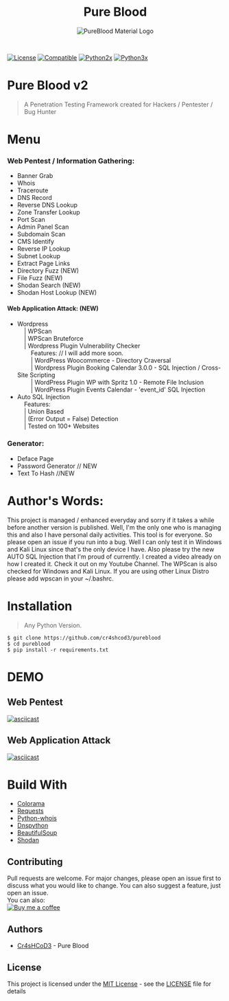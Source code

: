 <h1 align="center">Pure Blood</h1>

<p align="center">
  <img src="https://raw.githubusercontent.com/cr4shcod3/pureblood/master/imgs/PureBlood%20LOGO.png" alt="PureBlood Material Logo"/>
</p>

<br>

 [![License](https://img.shields.io/badge/Licenese-MIT-blue.svg?longCache=true&style=flat)](https://github.com/cr4shcod3/pureblood/blob/master/LICENSE) [![Compatible](https://img.shields.io/badge/Compatible%20On-Any-yellowgreen.svg?longCache=true&style=flat)](https://en.wikipedia.org/wiki/Operating_system) [![Python2x](https://img.shields.io/badge/Python-2x-brightgreen.svg?longCache=true&style=flat)](https://www.python.org/downloads) [![Python3x](https://img.shields.io/badge/Python-3x-brightgreen.svg?longCache=true&style=flat)](https://www.python.org/downloads)

# Pure Blood v2

> A Penetration Testing Framework created for Hackers / Pentester / Bug Hunter

# Menu

### Web Pentest / Information Gathering:
- Banner Grab <br>
- Whois <br>
- Traceroute <br>
- DNS Record <br>
- Reverse DNS Lookup <br>
- Zone Transfer Lookup <br>
- Port Scan <br>
- Admin Panel Scan <br>
- Subdomain Scan <br>
- CMS Identify <br>
- Reverse IP Lookup <br>
- Subnet Lookup <br>
- Extract Page Links <br>
- Directory Fuzz (NEW) <br>
- File Fuzz (NEW) <br>
- Shodan Search (NEW) <br>
- Shodan Host Lookup (NEW)
#### Web Application Attack: (NEW)
- Wordpress <br>
 &nbsp;&nbsp;&nbsp;&nbsp;| WPScan <br>
 &nbsp;&nbsp;&nbsp;&nbsp;| WPScan Bruteforce <br>
 &nbsp;&nbsp;&nbsp;&nbsp;| Wordpress Plugin Vulnerability Checker <br>
 &nbsp;&nbsp;&nbsp;&nbsp;&nbsp;&nbsp;&nbsp;&nbsp;Features: // I will add more soon. <br>
 &nbsp;&nbsp;&nbsp;&nbsp;&nbsp;&nbsp;&nbsp;&nbsp;| WordPress Woocommerce - Directory Craversal <br>
 &nbsp;&nbsp;&nbsp;&nbsp;&nbsp;&nbsp;&nbsp;&nbsp;| Wordpress Plugin Booking Calendar 3.0.0 - SQL Injection / Cross-Site Scripting <br>
 &nbsp;&nbsp;&nbsp;&nbsp;&nbsp;&nbsp;&nbsp;&nbsp;| WordPress Plugin WP with Spritz 1.0 - Remote File Inclusion <br>
 &nbsp;&nbsp;&nbsp;&nbsp;&nbsp;&nbsp;&nbsp;&nbsp;| WordPress Plugin Events Calendar - 'event_id' SQL Injection <br>
- Auto SQL Injection <br>
&nbsp;&nbsp;&nbsp;&nbsp;Features: <br>
&nbsp;&nbsp;&nbsp;&nbsp;| Union Based <br>
&nbsp;&nbsp;&nbsp;&nbsp;| (Error Output = False) Detection <br>
&nbsp;&nbsp;&nbsp;&nbsp;| Tested on 100+ Websites
### Generator:
- Deface Page <br>
- Password Generator // NEW <br>
- Text To Hash //NEW <br>

# Author's Words:
This project is managed / enhanced everyday and sorry if it takes a while before another version is published. Well, I'm the only one who is managing this and also I have personal daily activities. This tool is for everyone. So please open an issue if you run into a bug. Well I can only test it in Windows and Kali Linux since that's the only device I have. Also please try the new AUTO SQL Injection that I'm proud of currently. I created a video already on how I created it. Check it out on my Youtube Channel. The WPScan is also checked for Windows and Kali Linux. If you are using other Linux Distro please add wpscan in your ~/.bashrc.

# Installation

> Any Python Version.

```
$ git clone https://github.com/cr4shcod3/pureblood
$ cd pureblood
$ pip install -r requirements.txt
```

# DEMO

## Web Pentest
[![asciicast](https://asciinema.org/a/193579.png)](https://asciinema.org/a/193579)

## Web Application Attack
[![asciicast](https://asciinema.org/a/193578.png)](https://asciinema.org/a/193578)

# Build With
* [Colorama](https://pypi.org/project/colorama)
* [Requests](https://github.com/requests/requests)
* [Python-whois](https://pypi.org/project/python-whois)
* [Dnspython](http://www.dnspython.org)
* [BeautifulSoup](https://www.crummy.com/software/BeautifulSoup)
* [Shodan](https://shodan.readthedocs.io/en/latest/)

## Contributing
Pull requests are welcome. For major changes, please open an issue first to discuss what you would like to change. You can also suggest a feature, just open an issue.<br>
You can also:<br>
[![Buy me a coffee](https://www.buymeacoffee.com/assets/img/custom_images/orange_img.png)](https://www.buymeacoffee.com/f4a5kJcyl)

## Authors
* [Cr4sHCoD3](https://www.facebook.com/cr4shcod3.py) - Pure Blood

## License
This project is licensed under the [MIT License](https://choosealicense.com/licenses/mit) - see the [LICENSE](https://github.com/cr4shcod3/pureblood/blob/master/LICENSE) file for details
